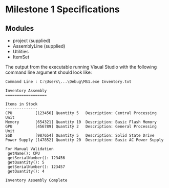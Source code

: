 # Milestone 1 Specifications

## Modules

- project (supplied)
- AssemblyLine (supplied)
- Utilities
- ItemSet

The output from the executable running Visual Studio with the following command line argument should look like:

```
Command Line : C:\Users\...\Debug\MS1.exe Inventory.txt

Inventory Assembly
==================

Items in Stock
--------------
CPU          [123456] Quantity 5   Description: Central Processing Unit
Memory       [654321] Quantity 10  Description: Basic Flash Memory
GPU          [456789] Quantity 2   Description: General Processing Unit
SSD          [987654] Quantity 5   Description: Solid State Drive
Power Supply [147852] Quantity 20  Description: Basic AC Power Supply

For Manual Validation
 getName(): CPU
 getSerialNumber(): 123456
 getQuantity(): 5
 getSerialNumber(): 123457
 getQuantity(): 4

Inventory Assembly Complete
```
